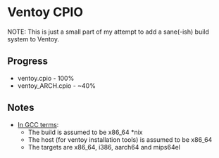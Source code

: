 # Ventoy CPIO

NOTE: This is just a small part of my attempt to add a sane(-ish) build system
to Ventoy.

## Progress

- ventoy.cpio - 100%
- ventoy_ARCH.cpio - ~40%

## Notes

- [In GCC terms](https://gcc.gnu.org/onlinedocs/gccint/Configure-Terms.html):
  - The build is assumed to be x86_64 *nix
  - The host (for ventoy installation tools) is assumed to be x86_64
  - The targets are x86_64, i386, aarch64 and mips64el

